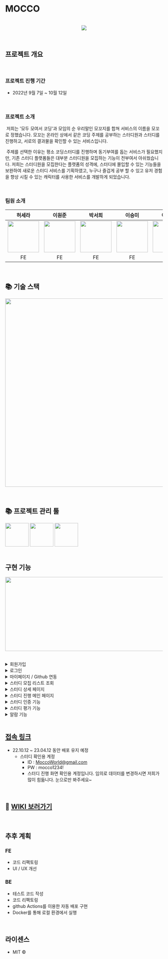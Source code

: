 # MOCCO

<p align="center">
  <br>
  <img src="https://user-images.githubusercontent.com/44027393/194739038-64222bf0-0709-4d0b-b624-7ad43f8a90b1.png">
  <br>
</p>

<br>

## 프로젝트 개요

<br>

### 프로젝트 진행 기간

- 2022년 9월 7일 ~ 10월 12일

<br>

### 프로젝트 소개

<p>
&nbsp;저희는 '모두 모여서 코딩'과 모임의 순 우리말인 모꼬지를 합쳐 서비스의 이름을 모꼬로 정했습니다. 모꼬는 온라인 상에서 같은 코딩 주제를 공부하는 스터디원과 스터디를 진행하고, 서로의 결과물을 확인할 수 있는 서비스입니다.
</p>
<p>
&nbsp;주제를 선택한 이유는 평소 코딩스터디를 진행하며 동기부여를 돕는 서비스가 필요했지만, 기존 스터디 플랫폼들은 대부분 스터디원을 모집하는 기능이 전부여서 아쉬웠습니다.
저희는 스터디원을 모집한다는 플랫폼의 성격에, 스터디에 몰입할 수 있는 기능들을 보완하여 새로운 스터디 서비스를 기획하였고, 누구나 즐겁게 공부 할 수 있고 유저 경험을 향상 시킬 수 있는 캐릭터를 사용한 서비스를 개발하게 되었습니다.
</p>

<p align="center">
</p>

<br>

### 팀원 소개

|                                                                    허세라                                                                     | 이원준 | 박서희 | 이승미 | 이충안 | 김도연 |
|:------------------------------------------------------------------------------------------------------------------------------------------:| :----: | :----: | :----: | :----: | :----: |
| <img src="https://user-images.githubusercontent.com/44027393/194739169-2bc2a6e6-53c4-4607-bce3-c8c4f719ae00.png" width="100" height="100"> |  <img src="https://user-images.githubusercontent.com/44027393/194739205-81e78f73-7d69-49b2-b82d-25c1ad4f3a7d.png" width="100" height="100">  |  <img src="https://user-images.githubusercontent.com/44027393/194739269-9afb4376-8283-4681-a8a9-5f82800a87cc.png" width="100" height="100">  |  <img src="https://user-images.githubusercontent.com/44027393/194739310-57f93866-b630-40ae-91a5-a1932783739c.png" width="100" height="100">  |  <img src="https://user-images.githubusercontent.com/44027393/194793823-07c9eca2-5285-4bcc-bb45-f86a2ba2e8ac.png" width="100" height="100">  |  <img src="https://user-images.githubusercontent.com/44027393/194794032-255da6c2-b180-45cb-b1fb-7322f653efae.png" width="100" height="100">  |
|                                                                     FE                                                                     |   FE   |   FE   |   FE   |   BE   |   BE   |


<br>

## 📚 기술 스택
<p align="center">
<img src="https://user-images.githubusercontent.com/44027393/194488550-2fe01f27-2303-4ca8-b8a6-457665025c36.png" width="855" height="600">
<p/>

<br>

## 📚 프로젝트 관리 툴

<div>
  <img src="https://user-images.githubusercontent.com/44027393/195010811-433477e9-d993-4985-9240-6cac8c8a4fa2.png" width="75" height="75">
  <img src="https://user-images.githubusercontent.com/44027393/195010895-7b88e404-77c2-4725-8d98-f55d63805a1e.png" width="75" height="75">
  <img src="https://user-images.githubusercontent.com/44027393/195010722-3e443a6b-a4de-48ac-bbbd-a3683a9aa9d7.png" width="75" height="75">
</div>


<br>

## 구현 기능
<p align="center">
<img src="https://user-images.githubusercontent.com/44027393/194496679-a8e29933-18d4-4465-8a05-d56febe12378.gif" width="700" height="236"/>
</p>

<br>

<details>
<summary>회원가입</summary>
<div markdown="1">
<ul>
<li>닉네임 중복여부, 이메일 중복여부, 입력한 비밀번호가 같은지 확인 할 수 있다</li>
<li>회원가입 시 로그인 페이지로 이동한다.</li>
<p align="center">
<img src="https://user-images.githubusercontent.com/44027393/194739839-7aff7bea-7f8c-4a43-be9e-e2e5f40311c2.gif" width="600" height="600"/>
</p>
</ul>
</div>
</details>

<details>
<summary>로그인</summary>
<div markdown="1">
<ul>
<li>ID, PW가 일치하면 JWT 토큰 발행한다.</li>
<li>로그인 시 마이페이지로 이동한다.</li>
<li>github 소셜 로그인 기능.</li>
<li>비밀번호를 잃어버렸을시 비밀번호를 찾을 수 있다.</li>
<p align="center">
<img src="https://user-images.githubusercontent.com/44027393/194740031-df1e5a29-008d-452e-8658-a16867014fe5.gif" width="600" height="600"/>
</p>
</ul>
</div>
</details>

<details>
<summary>마이페이지 / Github 연동</summary>
<div markdown="1">
<ul>
<li>회원정보수정 페이지에서 수정된 유저정보, 현재 진행중인 스터디, 완료된 스터디를 슬라이드로 볼 수 있다.</li>
<li>Github 소셜로그인하지 않은 유저도 마이페이지에서 Github 연동을 하여 해당 유저의 repository(개인저장소), contributions(잔디)를 가져와 표기할 수 있다.</li>
<p align="center">
<img src="https://user-images.githubusercontent.com/44027393/194740102-250c3638-9f27-42b9-ad83-7661f8e8e9e1.gif" width="600" height="600"/>
</p>
</ul>
</div>
</details>

<details>
<summary>스터디 모집 리스트 조회</summary>
<div markdown="1">
<ul>
<li>현재 모집중인 스터디를 카드 형식으로 볼 수 있다.</li>
<li>스크롤이 일정 부분 아래로 도달할 경우 다음 데이터를 볼 수 있다.</li>
<p align="center">
<img src="https://user-images.githubusercontent.com/44027393/194740194-d7f5f28a-56a6-44f9-a3dc-ef204cfa70c0.gif" width="600" height="600"/>
</p>
</ul>
</div>
</details>

<details>
<summary>스터디 상세 페이지</summary>
<div markdown="1">
<ul>
<li>스터디 관련 정보를 볼 수 있고, 댓글 및 대댓글 작성과 스터디 신청이 가능하다.</li>
<p align="center">
<img src="https://user-images.githubusercontent.com/44027393/194740272-82eb1243-ea9f-4e59-af9b-4a167a50c36a.gif" width="600" height="600"/>
</p>
</ul>
</div>
</details>

<details>
<summary>스터디 진행 메인 페이지</summary>
<div markdown="1">
<ul>
<li>애니메이션을 통해 스터디원이 날짜에 맞춰 정해진 목표를 수행 했는지 알 수 있다.</li>
<li>다른 팀원의 진도율과 수행 기한 대비 나의 달성률을 시각적으로 알 수 있다.</li>
<p align="center">
<img src="https://user-images.githubusercontent.com/44027393/194740365-c4625a23-ec8b-462d-948a-ae5f3a5f993c.gif" width="600" height="600"/>
</p>
</ul>
</div>
</details>

<details>
<summary>스터디 인증 기능</summary>
<div markdown="1">
<ul>
<li>해당 스터디에서 작업해야 하는 일들을 인증할 수 있다.</li>
<li>인증 후에 스터디 진행 페이지로 돌아오면서 애니메이션이 일어난다.</li>
<p align="center">
<img src="https://user-images.githubusercontent.com/44027393/194740381-52d40d7c-9638-4dbd-b986-b06be8ab01d1.gif" width="600" height="600"/>
</p>
</ul>
</div>
</details>

<details>
<summary>스터디 평가 기능</summary>
<div markdown="1">
<ul>
<li>스터디가 종료된 후에 같은 스터디원들을 평가할 수 있다.</li>
<li>각 평가 수치는 멤버 별로 평점에 반영되어 마이페이지에 노출된다.</li>
<p align="center">
<img src="https://user-images.githubusercontent.com/44027393/194740390-41457be9-eac6-426d-8acb-f98ba84cc8ab.gif" width="600" height="600"/>
</p>
</ul>
</div>
</details>

<details>
<summary>알람 기능</summary>
<div markdown="1">
<ul>
<li>스터디 신청 승인, 스터디 오픈 등 특정 이벤트마다 알람이 전송된다.</li>
<li>따로 새로고침하지 않고도 알림을 볼 수 있다.</li>
<p align="center">
<img src="https://user-images.githubusercontent.com/44027393/194740395-07936b02-59a6-46a7-9d5b-1bece3ae34f7.gif" width="600" height="367"/>
</p>
</ul>
</div>
</details>

<br>

## [접속 링크](https://mocco.kr)

- 22.10.12 ~ 23.04.12 동안 배포 유지 예정
  - 스터디 확인용 계정
    - ID : MoccoWorld@gmail.com
    - PW : mocco1234!
    - 스터디 진행 화면 확인용 계정입니다. 임의로 데이터를 변경하시면 저희가 많이 힘듦니다. 눈으로만 봐주세요~
<br>

## 👀 [WIKI 보러가기](https://github.com/codestates-seb/seb39_main_060/wiki)

<br>

## 추후 계획

### FE
  - 코드 리팩토링
  - UI / UX 개선

### BE 
  - 테스트 코드 작성
  - 코드 리팩토링
  - github Actions를 이용한 자동 배포 구현
  - Docker를 통해 로컬 환경에서 실행

<br>

## 라이센스

- MIT &copy;
